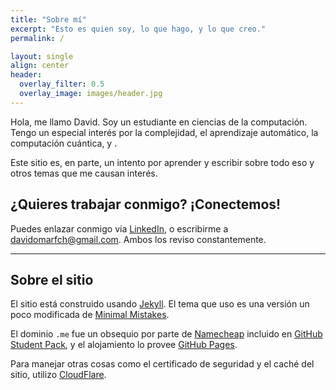 ```yaml
---
title: "Sobre mí"
excerpt: "Esto es quien soy, lo que hago, y lo que creo."
permalink: /

layout: single
align: center
header:
  overlay_filter: 0.5
  overlay_image: images/header.jpg
---
```


<script>
var description = [
  "escuchar música de abuelitos",
  "seguir subreddits de animalitos",
  "<a href = 'https://youtu.be/paqr3kdmcZg?list=PLwic3h1bAlblkSJ-U9YxEpTclFoUS_Otq' target=_blank>Woodkid</a>",
  "referenciar momentos de Los Simpson",
  "el arte generativo",
  "bailar (apesar de hacerlo ridiculamente mal)",
  "la carpintería"
];
var randomNumber = Math.floor(Math.random() * description.length);
</script>
<script>
window.onload = function() {
  var a = document.getElementById("random-description-switcher");
  a.onclick = function() {
    if (randomNumber < description.length - 1) {
      randomNumber++;
      document.getElementById("random-description").innerHTML =
        description[randomNumber];
    } else {
      randomNumber = 0;
      document.getElementById("random-description").innerHTML =
        description[randomNumber];
    }
    return false;
  };
};
</script>

Hola, me llamo David. Soy un estudiante en ciencias de la computación. Tengo un especial interés por la complejidad, el aprendizaje automático, la computación cuántica, y <script>document.write('—<a id="random-description-switcher" href="#">entre otras cosas</a>—, <span id="random-description"> ' + description[randomNumber] + '</span>');</script>.

Este sitio es, en parte, un intento por aprender y escribir sobre todo eso y otros temas que me causan interés.

## ¿Quieres trabajar conmigo? ¡Conectemos!

Puedes enlazar conmigo vía [LinkedIn](https://www.linkedin.com/in/davidomarfch/), o escribirme a [davidomarfch@gmail.com](mailto:davidomarfch@gmail.com). Ambos los reviso constantemente.

---

## Sobre el sitio

El sitio está construido usando [Jekyll](https://jekyllrb.com). El tema que uso es una versión un poco modificada de [Minimal Mistakes](https://mademistakes.com/work/minimal-mistakes-jekyll-theme/).

El dominio `.me` fue un obsequio por parte de [Namecheap](https://www.namecheap.com) incluido en [GitHub Student Pack](https://education.github.com/pack), y el alojamiento lo provee [GitHub Pages](https://pages.github.com).

Para manejar otras cosas como el certificado de seguridad y el caché del sitio, utilizo [CloudFlare](https://www.cloudflare.com).

